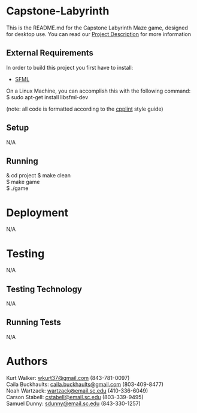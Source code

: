 # Capstone-Labyrinth

This is the README.md for the Capstone Labyrinth Maze game, designed for desktop use. You can read our [Project Description](https://github.com/SCCapstone/Capstone-Labyrinth/wiki/Project-Description) for more information

## External Requirements

In order to build this project you first have to install:

* [SFML](https://www.sfml-dev.org/download/sfml/2.5.1/)

On a Linux Machine, you can accomplish this with the following command:  
$ sudo apt-get install libsfml-dev

(note: all code is formatted according to the [cpplint](https://github.com/cpplint/cpplint) style guide)


## Setup

N/A

## Running

& cd project
$ make clean  
$ make game  
$ ./game

# Deployment

N/A

# Testing

N/A

## Testing Technology

N/A

## Running Tests

N/A

# Authors

Kurt Walker: wkurt37@gmail.com (843-781-0097)  
Caila Buckhaults: caila.buckhaults@gmail.com (803-409-8477)  
Noah Wartzack: wartzack@email.sc.edu (410-336-6049)  
Carson Stabell: cstabell@email.sc.edu (803-339-9495)  
Samuel Dunny: sdunny@email.sc.edu (843-330-1257)  
